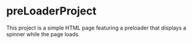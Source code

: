 # preLoaderProject
This project is a simple HTML page featuring a preloader that displays a spinner while the page loads
